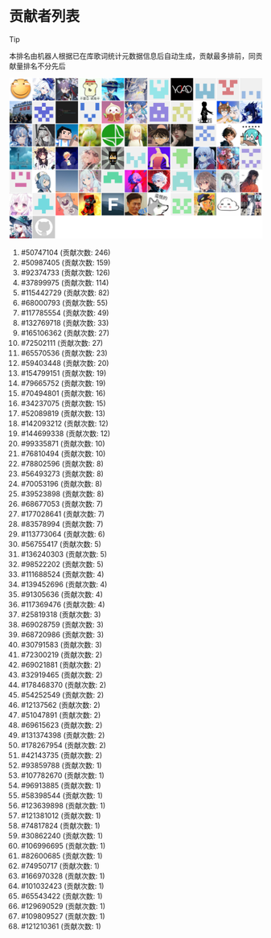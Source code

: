 # 贡献者列表

> [!TIP]
> 本排名由机器人根据已在库歌词统计元数据信息后自动生成，贡献最多排前，同贡献量排名不分先后

![贡献者头像画廊](./CONTRIBUTORS.svg)

1. #50747104 (贡献次数: 246)
2. #50987405 (贡献次数: 159)
3. #92374733 (贡献次数: 126)
4. #37899975 (贡献次数: 114)
5. #115442729 (贡献次数: 82)
6. #68000793 (贡献次数: 55)
7. #117785554 (贡献次数: 49)
8. #132769718 (贡献次数: 33)
9. #165106362 (贡献次数: 27)
10. #72502111 (贡献次数: 27)
11. #65570536 (贡献次数: 23)
12. #59403448 (贡献次数: 20)
13. #154799151 (贡献次数: 19)
14. #79665752 (贡献次数: 19)
15. #70494801 (贡献次数: 16)
16. #34237075 (贡献次数: 15)
17. #52089819 (贡献次数: 13)
18. #142093212 (贡献次数: 12)
19. #144699338 (贡献次数: 12)
20. #99335871 (贡献次数: 10)
21. #76810494 (贡献次数: 10)
22. #78802596 (贡献次数: 8)
23. #56493273 (贡献次数: 8)
24. #70053196 (贡献次数: 8)
25. #39523898 (贡献次数: 8)
26. #68677053 (贡献次数: 7)
27. #177028641 (贡献次数: 7)
28. #83578994 (贡献次数: 7)
29. #113773064 (贡献次数: 6)
30. #56755417 (贡献次数: 5)
31. #136240303 (贡献次数: 5)
32. #98522202 (贡献次数: 5)
33. #111688524 (贡献次数: 4)
34. #139452696 (贡献次数: 4)
35. #91305636 (贡献次数: 4)
36. #117369476 (贡献次数: 4)
37. #25819318 (贡献次数: 3)
38. #69028759 (贡献次数: 3)
39. #68720986 (贡献次数: 3)
40. #30791583 (贡献次数: 3)
41. #72300219 (贡献次数: 2)
42. #69021881 (贡献次数: 2)
43. #32919465 (贡献次数: 2)
44. #178468370 (贡献次数: 2)
45. #54252549 (贡献次数: 2)
46. #12137562 (贡献次数: 2)
47. #51047891 (贡献次数: 2)
48. #69615623 (贡献次数: 2)
49. #131374398 (贡献次数: 2)
50. #178267954 (贡献次数: 2)
51. #42143735 (贡献次数: 2)
52. #93859788 (贡献次数: 1)
53. #107782670 (贡献次数: 1)
54. #96913885 (贡献次数: 1)
55. #58398544 (贡献次数: 1)
56. #123639898 (贡献次数: 1)
57. #121381012 (贡献次数: 1)
58. #74817824 (贡献次数: 1)
59. #30862240 (贡献次数: 1)
60. #106996695 (贡献次数: 1)
61. #82600685 (贡献次数: 1)
62. #74950717 (贡献次数: 1)
63. #166970328 (贡献次数: 1)
64. #101032423 (贡献次数: 1)
65. #65543422 (贡献次数: 1)
66. #129690529 (贡献次数: 1)
67. #109809527 (贡献次数: 1)
68. #121210361 (贡献次数: 1)
